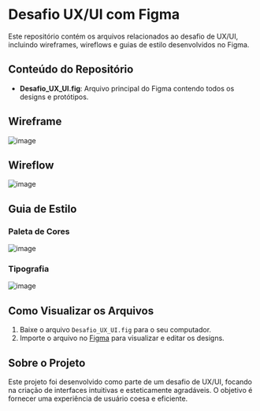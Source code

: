 # Desafio UX/UI com Figma

Este repositório contém os arquivos relacionados ao desafio de UX/UI, incluindo wireframes, wireflows e guias de estilo desenvolvidos no Figma.

## Conteúdo do Repositório

- **Desafio_UX_UI.fig**: Arquivo principal do Figma contendo todos os designs e protótipos.

## Wireframe

![image](https://github.com/gabrielarebeca/UX_UI_Figma/assets/110422932/ace0d6ae-ae2e-4c3d-8387-51fc1aa9785e)

## Wireflow

![image](https://github.com/gabrielarebeca/UX_UI_Figma/assets/110422932/640bcb73-ecaf-459f-a4fa-65aba96e1a45)

## Guia de Estilo

### Paleta de Cores

![image](https://github.com/gabrielarebeca/UX_UI_Figma/assets/110422932/50da6e52-3057-4e6b-b921-6c5ff3086297)

### Tipografia

![image](https://github.com/gabrielarebeca/UX_UI_Figma/assets/110422932/fbe68362-7e71-4604-accf-1215fec4d41e)

## Como Visualizar os Arquivos

1. Baixe o arquivo `Desafio_UX_UI.fig` para o seu computador.
2. Importe o arquivo no [Figma](https://www.figma.com/) para visualizar e editar os designs.

## Sobre o Projeto

Este projeto foi desenvolvido como parte de um desafio de UX/UI, focando na criação de interfaces intuitivas e esteticamente agradáveis. O objetivo é fornecer uma experiência de usuário coesa e eficiente.
